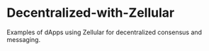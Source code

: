# Decentralized-with-Zellular
Examples of dApps using Zellular for decentralized consensus and messaging.
